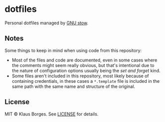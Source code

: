 # dotfiles

Personal dotfiles managed by [GNU stow](https://www.gnu.org/software/stow/).

## Notes

Some things to keep in mind when using code from this repository:

* Most of the files and code are documented, even in some cases where the comments might seem really obvious, but that's intentional due to the nature of configuration options usually being the *set and forget* kind.
* Some files aren't included in this repository, most likely because of containing credentials, in these cases a `*.template` file is included in the same path with the same name and structure of the original.

## License

MIT © Klaus Borges. See [LICENSE](LICENSE) for details.
